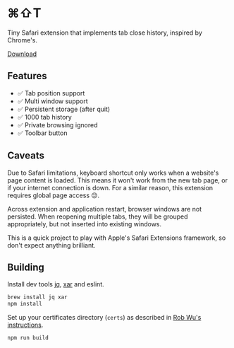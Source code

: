 # ⌘⇧T

Tiny Safari extension that implements tab close history, inspired by Chrome's.

[Download](http://camlittle.com/files/cmd-shift-t_1.0.0.safariextz)

## Features

- ✅ Tab position support
- ✅ Multi window support
- ✅ Persistent storage (after quit)
- ✅ 1000 tab history
- ✅ Private browsing ignored
- ✅ Toolbar button

## Caveats

Due to Safari limitations, keyboard shortcut only works when a website's page
content is loaded. This means it won't work from the new tab page, or if your
internet connection is down. For a similar reason, this extension requires
global page access 😒.

Across extension and application restart, browser windows are not persisted.
When reopening multiple tabs, they will be grouped appropriately, but not
inserted into existing windows.

This is a quick project to play with Apple's Safari Extensions framework, so
don't expect anything brilliant.

## Building

Install dev tools [jq](https://stedolan.github.io/jq/),
[xar](https://stedolan.github.io/jq/) and eslint.

```sh
brew install jq xar
npm install
```

Set up your certificates directory (`certs`) as described in [Rob Wu's
instructions](https://github.com/Rob--W/extension-dev-tools/tree/master/safari#building-automated-linuxmac).

`npm run build`
